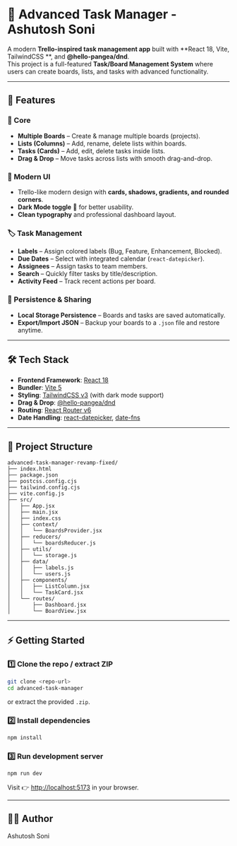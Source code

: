 # 📌 Advanced Task Manager - Ashutosh Soni

A modern **Trello-inspired task management app** built with **React 18, Vite, TailwindCSS **, and **@hello-pangea/dnd**.  
This project is a full-featured **Task/Board Management System** where users can create boards, lists, and tasks with advanced functionality.

---

## 🚀 Features

### 🔑 Core
- **Multiple Boards** – Create & manage multiple boards (projects).
- **Lists (Columns)** – Add, rename, delete lists within boards.
- **Tasks (Cards)** – Add, edit, delete tasks inside lists.
- **Drag & Drop** – Move tasks across lists with smooth drag-and-drop.

### 🎨 Modern UI
- Trello-like modern design with **cards, shadows, gradients, and rounded corners**.
- **Dark Mode toggle** 🌙 for better usability.
- **Clean typography** and professional dashboard layout.

### 🏷️ Task Management
- **Labels** – Assign colored labels (Bug, Feature, Enhancement, Blocked).
- **Due Dates** – Select with integrated calendar (`react-datepicker`).
- **Assignees** – Assign tasks to team members.
- **Search** – Quickly filter tasks by title/description.
- **Activity Feed** – Track recent actions per board.

### 💾 Persistence & Sharing
- **Local Storage Persistence** – Boards and tasks are saved automatically.
- **Export/Import JSON** – Backup your boards to a `.json` file and restore anytime.

---

## 🛠️ Tech Stack

- **Frontend Framework**: [React 18](https://react.dev/)
- **Bundler**: [Vite 5](https://vitejs.dev/)
- **Styling**: [TailwindCSS v3](https://tailwindcss.com/) (with dark mode support)
- **Drag & Drop**: [@hello-pangea/dnd](https://github.com/hello-pangea/dnd)
- **Routing**: [React Router v6](https://reactrouter.com/)
- **Date Handling**: [react-datepicker](https://reactdatepicker.com/), [date-fns](https://date-fns.org/)

---

## 📂 Project Structure

```
advanced-task-manager-revamp-fixed/
├── index.html
├── package.json
├── postcss.config.cjs
├── tailwind.config.cjs
├── vite.config.js
├── src/
│   ├── App.jsx
│   ├── main.jsx
│   ├── index.css
│   ├── context/
│   │   └── BoardsProvider.jsx
│   ├── reducers/
│   │   └── boardsReducer.js
│   ├── utils/
│   │   └── storage.js
│   ├── data/
│   │   ├── labels.js
│   │   └── users.js
│   ├── components/
│   │   ├── ListColumn.jsx
│   │   └── TaskCard.jsx
│   └── routes/
│       ├── Dashboard.jsx
│       └── BoardView.jsx
```

---

## ⚡ Getting Started

### 1️⃣ Clone the repo / extract ZIP
```bash
git clone <repo-url>
cd advanced-task-manager
```
or extract the provided `.zip`.

### 2️⃣ Install dependencies
```bash
npm install
```

### 3️⃣ Run development server
```bash
npm run dev
```

Visit 👉 [http://localhost:5173](http://localhost:5173) in your browser.

---

## 🧑‍💻 Author
Ashutosh Soni
